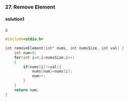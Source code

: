 ### 27. Remove Element

#### solution1

c
```c
#include<stdio.h>

int removeElement(int* nums, int numsSize, int val) {
    int num=0;
    for(int i=0;i<numsSize;i++)
    {
        if(nums[i]!=val){
            nums[num]=nums[i];
            num++;
        } 
    }
    return num;
}
```